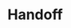 ---
title: Handoff
intro: Handoff designs to developers with accurate specs, assets and code snippets.
layout: tool-listing
---